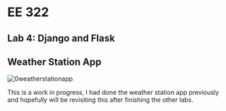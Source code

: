 # EE 322
## Lab 4: Django and Flask

## Weather Station App

![0weatherstationapp](https://github.com/user-attachments/assets/3fa460eb-ff27-4311-b6ba-be2914b9f84a)

This is a work in progress, I had done the weather station app previously and hopefully will be revisiting this after finishing the other labs.
